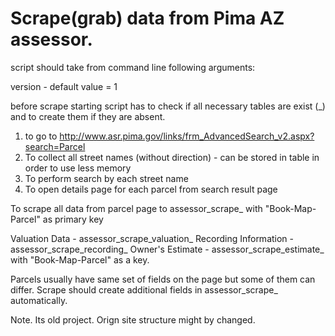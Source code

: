 # Scrape(grab) data from Pima AZ assessor.

script should take from command line following arguments:

version - default value = 1

before scrape starting script has to check if all necessary tables are exist
(<table>_<version>) and to create them if they are absent.

1. to go to
http://www.asr.pima.gov/links/frm_AdvancedSearch_v2.aspx?search=Parcel
2. To collect all street names (without direction) - can be stored in table
in order to use less memory
3. To perform search by each street name
4. To open details page for each parcel from search result page

To scrape all data from parcel page to assessor_scrape_<version> with "Book-Map-Parcel" as primary key

Valuation Data - assessor_scrape_valuation_<version>
Recording Information - assessor_scrape_recording_<version>
Owner's Estimate  - assessor_scrape_estimate_<version> with "Book-Map-Parcel" as a key.

Parcels usually have same set of fields on the page but some of them can differ.
Scrape should create additional fields in assessor_scrape_<version> automatically.

Note. Its old project. Orign site structure might by changed.
